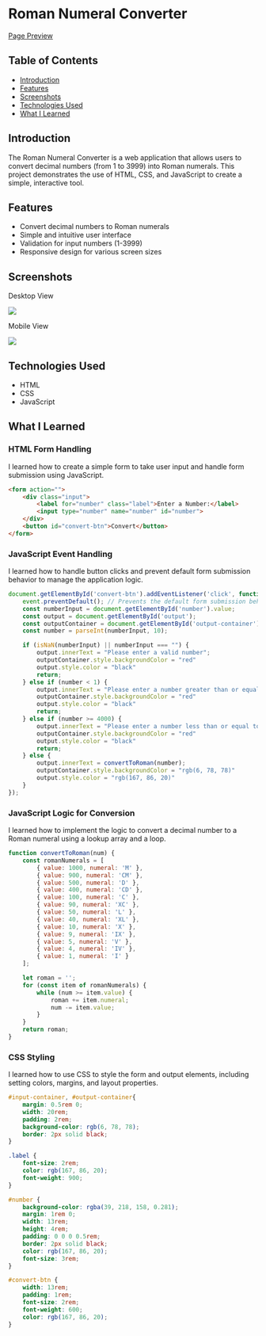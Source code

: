 # Roman Numeral Converter 
[Page Preview](https://roman-numeral-converter-azure.vercel.app/)
## Table of Contents
- [Introduction](#introduction)
- [Features](#features)
- [Screenshots](#screenshots)
- [Technologies Used](#technologies-used)
- [What I Learned](#what-i-learned)

## Introduction
The Roman Numeral Converter is a web application that allows users to convert decimal numbers (from 1 to 3999) into Roman numerals. This project demonstrates the use of HTML, CSS, and JavaScript to create a simple, interactive tool.

## Features
- Convert decimal numbers to Roman numerals
- Simple and intuitive user interface
- Validation for input numbers (1-3999)
- Responsive design for various screen sizes

## Screenshots

Desktop View

![](./images/Macbook-Air-127.0.0.1%20(2).png)

Mobile View

![](./images/iPhone-13-PRO-127.0.0.1%20(1).png)

## Technologies Used
- HTML
- CSS
- JavaScript

## What I Learned

### HTML Form Handling
I learned how to create a simple form to take user input and handle form submission using JavaScript.
```html
<form action="">
    <div class="input">
        <label for="number" class="label">Enter a Number:</label>
        <input type="number" name="number" id="number">
    </div>
    <button id="convert-btn">Convert</button>
</form>
```

### JavaScript Event Handling
I learned how to handle button clicks and prevent default form submission behavior to manage the application logic.
```javascript
document.getElementById('convert-btn').addEventListener('click', function(event) {
    event.preventDefault(); // Prevents the default form submission behavior
    const numberInput = document.getElementById('number').value;
    const output = document.getElementById('output');
    const outputContainer = document.getElementById('output-container')
    const number = parseInt(numberInput, 10);

    if (isNaN(numberInput) || numberInput === "") {
        output.innerText = "Please enter a valid number";
        outputContainer.style.backgroundColor = "red"
        output.style.color = "black"
        return;
    } else if (number < 1) {
        output.innerText = "Please enter a number greater than or equal to 1";
        outputContainer.style.backgroundColor = "red"
        output.style.color = "black"
        return;
    } else if (number >= 4000) {
        output.innerText = "Please enter a number less than or equal to 3999";
        outputContainer.style.backgroundColor = "red"
        output.style.color = "black"
        return;
    } else {
        output.innerText = convertToRoman(number);
        outputContainer.style.backgroundColor = "rgb(6, 78, 78)"
        output.style.color = "rgb(167, 86, 20)"
    } 
});
```

### JavaScript Logic for Conversion
I learned how to implement the logic to convert a decimal number to a Roman numeral using a lookup array and a loop.
```javascript
function convertToRoman(num) {
    const romanNumerals = [
        { value: 1000, numeral: 'M' },
        { value: 900, numeral: 'CM' },
        { value: 500, numeral: 'D' },
        { value: 400, numeral: 'CD' },
        { value: 100, numeral: 'C' },
        { value: 90, numeral: 'XC' },
        { value: 50, numeral: 'L' },
        { value: 40, numeral: 'XL' },
        { value: 10, numeral: 'X' },
        { value: 9, numeral: 'IX' },
        { value: 5, numeral: 'V' },
        { value: 4, numeral: 'IV' },
        { value: 1, numeral: 'I' }
    ];

    let roman = '';
    for (const item of romanNumerals) {
        while (num >= item.value) {
            roman += item.numeral;
            num -= item.value;
        }
    }
    return roman;
}
```

### CSS Styling
I learned how to use CSS to style the form and output elements, including setting colors, margins, and layout properties.
```css
#input-container, #output-container{
    margin: 0.5rem 0;
    width: 20rem;
    padding: 2rem;
    background-color: rgb(6, 78, 78);
    border: 2px solid black;
}

.label {
    font-size: 2rem;
    color: rgb(167, 86, 20);
    font-weight: 900;
}

#number {
    background-color: rgba(39, 218, 158, 0.281);
    margin: 1rem 0;
    width: 13rem;
    height: 4rem;
    padding: 0 0 0 0.5rem;
    border: 2px solid black;
    color: rgb(167, 86, 20);
    font-size: 3rem;
}

#convert-btn {
    width: 13rem;
    padding: 1rem;
    font-size: 2rem;
    font-weight: 600;
    color: rgb(167, 86, 20);
}
```
